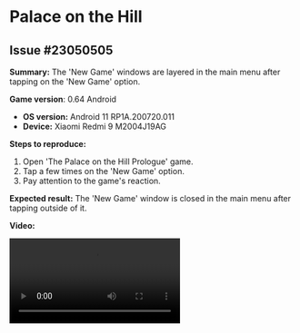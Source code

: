 # Palace on the Hill

## Issue #23050505

**Summary:** The 'New Game' windows are layered in the main menu after tapping on the 'New Game' option.

**Game version**: 0.64 Android

- **OS version:** Android 11 RP1A.200720.011
- **Device:** Xiaomi Redmi 9 M2004J19AG

**Steps to reproduce:**

1. Open 'The Palace on the Hill Prologue' game.
2. Tap a few times on the 'New Game' option.
3. Pay attention to the game's reaction.

**Expected result:** The 'New Game' window is closed in the main menu after tapping outside of it.

**Video:**

![23050505](/Palace_on_Hill/files/23050505.mp4)
